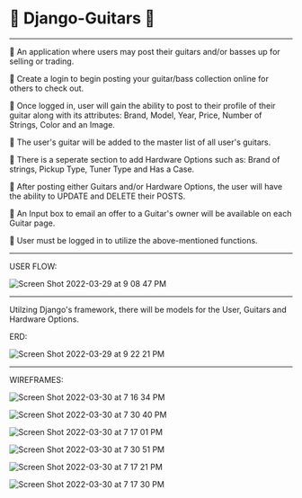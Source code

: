 #                    🎸 Django-Guitars 🎸

----------------------------------------------------------------------------------------------------------

🎸 An application where users may post their guitars and/or basses up for selling or trading.

🎸 Create a login to begin posting your guitar/bass collection online for others to check out.

🎸 Once logged in, user will gain the ability to post to their profile of 
   their guitar along with its attributes: 
   Brand, Model, Year, Price, Number of Strings, Color and an Image.

🎸 The user's guitar will be added to the master list of all user's guitars.

🎸 There is a seperate section to add Hardware Options such as:
   Brand of strings, Pickup Type, Tuner Type and Has a Case.

🎸 After posting either Guitars and/or Hardware Options, the user will 
   have the ability to UPDATE and DELETE their POSTS.

🎸 An Input box to email an offer to a Guitar's owner will be available on each Guitar page.

🎸 User must be logged in to utilize the above-mentioned functions.

----------------------------------------------------------------------------------------------------------

USER FLOW:

![Screen Shot 2022-03-29 at 9 08 47 PM](https://user-images.githubusercontent.com/91999893/160749557-245d7161-c467-42ad-a2e1-7dbec2b39c5c.png)

----------------------------------------------------------------------------------------------------------


Utilzing Django's framework, there will be models for the User, Guitars and Hardware Options.

ERD:

![Screen Shot 2022-03-29 at 9 22 21 PM](https://user-images.githubusercontent.com/91999893/160750895-1242c5d6-051a-4a64-b3b8-7582b684579b.png)

----------------------------------------------------------------------------------------------------------

WIREFRAMES:

![Screen Shot 2022-03-30 at 7 16 34 PM](https://user-images.githubusercontent.com/91999893/160964279-d9847acc-5763-4551-8bcb-0be854258422.png)

![Screen Shot 2022-03-30 at 7 30 40 PM](https://user-images.githubusercontent.com/91999893/160964304-da5a6f00-b158-4a62-abee-a5bcb8b2a015.png)

![Screen Shot 2022-03-30 at 7 17 01 PM](https://user-images.githubusercontent.com/91999893/160964315-22daef62-463a-4f67-8d46-85e70d5ad4c9.png)

![Screen Shot 2022-03-30 at 7 30 51 PM](https://user-images.githubusercontent.com/91999893/160964349-c45fe92e-2706-4c99-9e16-b9226a642584.png)

![Screen Shot 2022-03-30 at 7 17 21 PM](https://user-images.githubusercontent.com/91999893/160964375-6a5c10a8-e0ab-44da-8e63-46da3323d7ce.png)

![Screen Shot 2022-03-30 at 7 17 30 PM](https://user-images.githubusercontent.com/91999893/160964407-57a4c1b6-17b3-4f57-92a8-06bab5e4a715.png)


